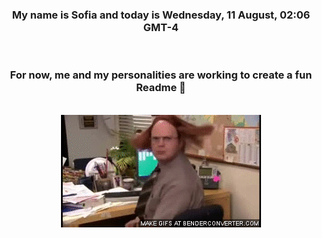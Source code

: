 


<div align="center">
<h3 >My name is Sofia and today is Wednesday, 11 August, 02:06 GMT-4</h3><br>
<h3 >For now, me and my personalities are working to create a fun Readme 👋
</h3><br>
<img src='img/dwight.gif' alt='working...'/>
</div>
